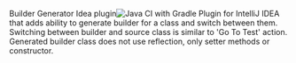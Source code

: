 Builder Generator Idea plugin![Java CI with Gradle](https://github.com/mjedynak/builder-generator-idea-plugin/workflows/Java%20CI%20with%20Gradle/badge.svg?branch=master)
Plugin for IntelliJ IDEA that adds ability to generate builder for a class and switch between them.
Switching between builder and source class is similar to 'Go To Test' action.
Generated builder class does not use reflection, only setter methods or constructor.
